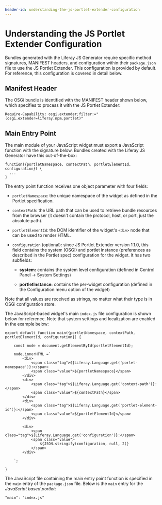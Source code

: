 ```yaml
---
header-id: understanding-the-js-portlet-extender-configuration
---
```


# Understanding the JS Portlet Extender Configuration

Bundles generated with the Liferay JS Generator require specific method 
signatures, MANIFEST headers, and configuration within their `package.json` 
file to use the JS Portlet Extender. This configuration is provided by default. 
For reference, this configuration is covered in detail below.

## Manifest Header

The OSGi bundle is identified with the MANIFEST header shown below, which 
specifies to process it with the JS Portlet Extender:

    Require-Capability: osgi.extender;filter:="(osgi.extender=liferay.npm.portlet)"

## Main Entry Point

The main module of your JavaScript widget must export a JavaScript function 
with the signature below. Bundles created with the Liferay JS Generator have 
this out-of-the-box:

    function({portletNamespace, contextPath, portletElementId, configuration}) {
      ...
    }


The entry point function receives one object parameter with four fields:

- `portletNamespace`: the unique namespace of the widget as defined in 
the Portlet specification. 
- `contextPath`: the URL path that can be used to retrieve bundle 
resources from the browser (it doesn't contain the protocol, host, or port, 
just the absolute path). 
- `portletElementId`: the DOM identifier of the widget's `<div>` node 
that can be used to render HTML. 
- `configuration` (optional): since JS Portlet Extender version 1.1.0, this 
field contains the system (OSGi) and portlet instance (preferences as described 
in the Portlet spec) configuration for the widget. It has two subfields: 

  - **system:** contains the system level configuration (defined in Control 
    Panel &rarr; System Settings)
    
  - **portletInstance:** contains the per-widget configuration (defined in the 
    Configuration menu option of the widget)

Note that all values are received as strings, no matter what their type is in 
OSGi configuration store. 

The JavaScript-based widget's main `index.js` file configuration is shown 
below for reference. Note that system settings and localization are enabled in 
the example below:

    export default function main({portletNamespace, contextPath, portletElementId, configuration}) {
        
        const node = document.getElementById(portletElementId);

        node.innerHTML =`
            <div>
                <span class="tag">${Liferay.Language.get('porlet-namespace')}:</span>
                <span class="value">${portletNamespace}</span>
            </div>
            <div>
                <span class="tag">${Liferay.Language.get('context-path')}:</span>
                <span class="value">${contextPath}</span>
            </div>
            <div>
                <span class="tag">${Liferay.Language.get('portlet-element-id')}:</span>
                <span class="value">${portletElementId}</span>
            </div>
            
            <div>
                <span class="tag">${Liferay.Language.get('configuration')}:</span>
                <span class="value">
                    ${JSON.stringify(configuration, null, 2)}
                </span>
            </div>
            
        `;
        
    }

The JavaScript file containing the main entry point function is specified in the 
`main` entry of the `package.json` file. Below is the `main` entry for the 
*JavaScript based portlet*:

    "main": "index.js"
